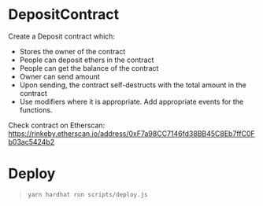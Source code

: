 # DepositContract

Create a Deposit contract which:

- Stores the owner of the contract
- People can deposit ethers in the contract
- People can get the balance of the contract
- Owner can send amount
- Upon sending, the contract self-destructs with the total amount in the contract
- Use modifiers where it is appropriate. Add appropriate events for the functions.

Check contract on Etherscan:
https://rinkeby.etherscan.io/address/0xF7a98CC7146fd38BB45C8Eb7ffC0Fb03ac5424b2

# Deploy

> `yarn hardhat run scripts/deploy.js`
